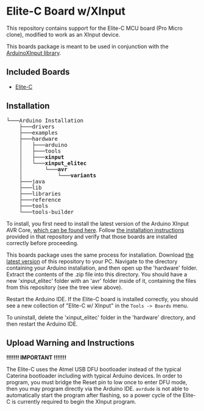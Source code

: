# Elite-C Board w/XInput

This repository contains support for the Elite-C MCU board (Pro Micro clone), modified to work as an XInput device.

This boards package is meant to be used in conjunction with the [ArduinoXInput library](https://github.com/dmadison/ArduinoXInput).

## Included Boards

* [Elite-C](https://deskthority.net/wiki/Elite-C)

## Installation

<pre>
└───Arduino Installation
	├───drivers
	├───examples
	├───hardware
	│   ├───arduino
	│   ├───tools
	│   ├───<b>xinput</b>
	│   └───<b>xinput_elitec
	│       └───avr
	│           └───variants</b>
	├───java
	├───lib
	├───libraries
	├───reference
	├───tools
	└───tools-builder
</pre>

To install, you first need to install the latest version of the Arduino XInput AVR Core, [which can be found here](https://github.com/dmadison/ArduinoXInput_AVR). Follow [the installation instructions](https://github.com/dmadison/ArduinoXInput_AVR/#installation) provided in that repository and verify that those boards are installed correctly before proceeding.

This boards package uses the same process for installation. Download [the latest version](../../releases/latest) of this repository to your PC. Navigate to the directory containing your Arduino installation, and then open up the 'hardware' folder. Extract the contents of the .zip file into this directory. You should have a new 'xinput_elitec' folder with an 'avr' folder inside of it, containing the files from this repository (see the tree view above).

Restart the Arduino IDE. If the Elite-C board is installed correctly, you should see a new collection of "Elite-C w/ XInput" in the `Tools -> Boards` menu.

To uninstall, delete the 'xinput_elitec' folder in the 'hardware' directory, and then restart the Arduino IDE.

## Upload Warning and Instructions

**!!!!!!! IMPORTANT !!!!!!!**

The Elite-C uses the Atmel USB DFU bootloader instead of the typical Caterina bootloader including with typical Arduino devices. In order to program, you must bridge the Reset pin to low once to enter DFU mode, then you may program directly via the Arduino IDE. `avrdude` is not able to automatically start the program after flashing, so a power cycle of the Elite-C is currently required to begin the XInput program.
